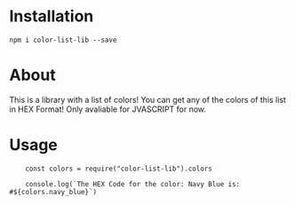 # Installation
`npm i color-list-lib --save`

# About
This is a library with a list of colors! You can get any of the colors of this list in HEX Format! Only avaliable for JVASCRIPT for now.

# Usage
```
    const colors = require("color-list-lib").colors

    console.log(`The HEX Code for the color: Navy Blue is: #${colors.navy_blue}`)
```
